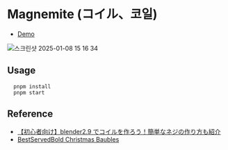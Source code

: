 # Magnemite (コイル、코일)

- [Demo](https://kaehehehe.github.io/magnemite/)


![스크린샷 2025-01-08 15 16 34](https://github.com/user-attachments/assets/a530e8c5-4d6d-4761-a487-461fb3f0e7f0)


## Usage

```
  pnpm install
  pnpm start
```

## Reference

- [【初心者向け】blender2.9 でコイルを作ろう！簡単なネジの作り方も紹介](https://www.youtube.com/watch?v=yRUAZXJLXts&t=1295s)
- [BestServedBold Christmas Baubles](https://codesandbox.io/p/sandbox/zxpv7?file=%2Fsrc%2FApp.js)
